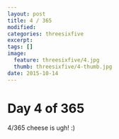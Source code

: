 ```yaml
---
layout: post
title: 4 / 365
modified:
categories: threesixfive
excerpt:
tags: []
image:
  feature: threesixfive/4.jpg
  thumb: threesixfive/4-thumb.jpg
date: 2015-10-14
---
```


# Day 4 of 365

4/365 cheese is ugh! :)
